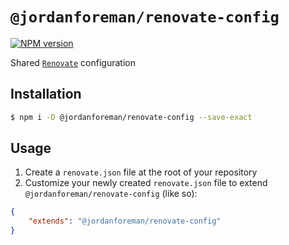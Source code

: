 # `@jordanforeman/renovate-config`

<span class="badge-npmversion"><a href="https://www.npmjs.com/package/@jordanforeman/renovate-config" title="View this project on NPM"><img src="https://img.shields.io/npm/v/@jordanforeman/renovate-config.svg" alt="NPM version" /></a></span>

Shared [`Renovate`](https://renovate.whitesourcesoftware.com/) configuration

## Installation

```bash
$ npm i -D @jordanforeman/renovate-config --save-exact
```

## Usage

1. Create a `renovate.json` file at the root of your repository
2. Customize your newly created `renovate.json` file to extend `@jordanforeman/renovate-config` (like so):

```json
{
    "extends": "@jordanforeman/renovate-config"
}
```

